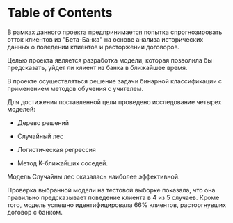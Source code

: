 <h1>Table of Contents<span class="tocSkip"></span></h1>
<div class="toc"><ul class="toc-item"></ul></div>

В рамках данного проекта предпринимается попытка спрогнозировать отток клиентов из "Бета-Банка" на основе анализа исторических данных о поведении клиентов и расторжении договоров.

Целью проекта является разработка модели, которая позволила бы предсказать, уйдет ли клиент из банка в ближайшее время.

В проекте осуществляться решение задачи бинарной классификации с применением методов обучения с учителем.

Для достижения поставленной цели проведено исследование четырех моделей:

* Дерево решений

* Случайный лес

* Логистическая регрессия

* Метод K-ближайших соседей.

Модель Случайны лес оказалась наиболее эффективной.

Проверка выбранной модели на тестовой выборке показала, что она правильно предсказывает поведение клиента в 4 из 5 случаев. Кроме того, модель успешно идентифицировала 66% клиентов, расторгнувших договор с банком.
